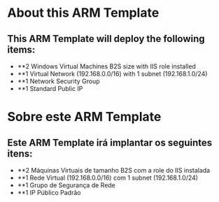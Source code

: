 # About this ARM Template

## This ARM Template will deploy the following items:

+ **2 Windows Virtual Machines B2S size with IIS role installed
+ **1 Virtual Network (192.168.0.0/16) with 1 subnet (192.168.1.0/24)
+ **1 Network Security Group
+ **1 Standard Public IP

# Sobre este ARM Template

## Este ARM Template irá implantar os seguintes itens:

+ **2 Máquinas Virtuais de tamanho B2S com a role do IIS instalada
+ **1 Rede Virtual (192.168.0.0/16) com 1 subnet (192.168.1.0/24)
+ **1 Grupo de Segurança de Rede
+ **1 IP Público Padrão